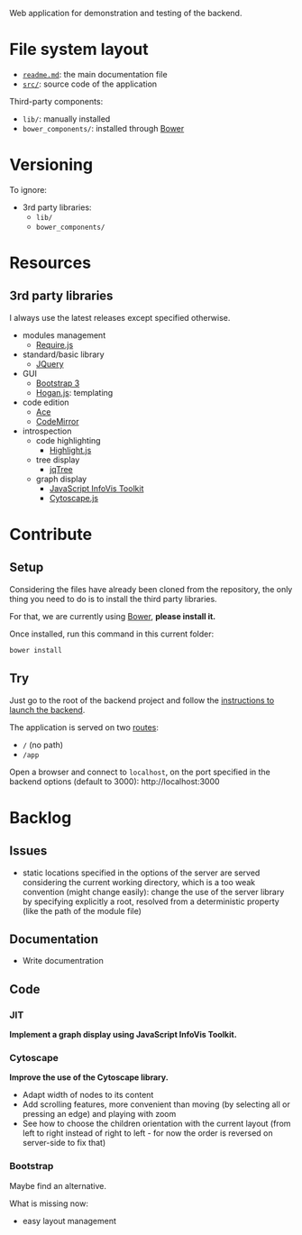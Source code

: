 Web application for demonstration and testing of the backend.





# File system layout

- [`readme.md`](./readme.md): the main documentation file
- [`src/`](./src/): source code of the application

Third-party components: 

- `lib/`: manually installed
- `bower_components/`: installed through [Bower](http://bower.io/)





# Versioning

To ignore:

- 3rd party libraries: 
	- `lib/`
	- `bower_components/`





# Resources

## 3rd party libraries

I always use the latest releases except specified otherwise.

- modules management
	- [Require.js](http://requirejs.org/)
- standard/basic library
	- [JQuery](http://jquery.com/)
- GUI
	- [Bootstrap 3](http://getbootstrap.com/)
	- [Hogan.js](http://twitter.github.io/hogan.js/): templating
- code edition
	- [Ace](http://ace.c9.io/#nav=about)
	- [CodeMirror](http://codemirror.net/)
- introspection
	- code highlighting
		- [Highlight.js](http://softwaremaniacs.org/soft/highlight/en/)
	- tree display
		- [jqTree](http://mbraak.github.io/jqTree/)
	- graph display
		- [JavaScript InfoVis Toolkit](http://philogb.github.io/jit/)
		- [Cytoscape.js](http://cytoscape.github.io/cytoscape.js/)





# Contribute

## Setup

Considering the files have already been cloned from the repository, the only thing you need to do is to install the third party libraries.

For that, we are currently using [Bower](http://bower.io/), __please install it.__

Once installed, run this command in this current folder:

```bash
bower install
```

## Try

Just go to the root of the backend project and follow the [instructions to launch the backend](/#try).

The application is served on two [routes](/src/routes.js):

- `/` (no path)
- `/app`

Open a browser and connect to `localhost`, on the port specified in the backend options (default to 3000): http://localhost:3000





# Backlog

## Issues

- static locations specified in the options of the server are served considering the current working directory, which is a too weak convention (might change easily): change the use of the server library by specifying explicitly a root, resolved from a deterministic property (like the path of the module file)

## Documentation

- Write documentration

## Code

### JIT

__Implement a graph display using JavaScript InfoVis Toolkit.__

### Cytoscape

__Improve the use of the Cytoscape library.__

- Adapt width of nodes to its content
- Add scrolling features, more convenient than moving (by selecting all or pressing an edge) and playing with zoom
- See how to choose the children orientation with the current layout (from left to right instead of right to left - for now the order is reversed on server-side to fix that)

### Bootstrap

Maybe find an alternative.

What is missing now:

- easy layout management
